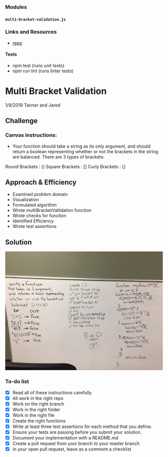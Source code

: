 ### Modules
#### `multi-bracket-validation.js`

### Links and Resources

* [repo](https://github.com/jaredpattison/data-structures-and-algorithms)

#### Tests
* npm test (runs unit tests)
* npm run lint (runs linter tests)

# Multi Bracket Validation
1/9/2019 Tanner and Jared

## Challenge
### Canvas instructions:  
* Your function should take a string as its only argument, and should return a boolean representing whether or not the brackets in the string are balanced. There are 3 types of brackets:

Round Brackets : ()
Square Brackets : []
Curly Brackets : {}

## Approach & Efficiency 
* Examined problem domain
* Visualization
* Formulated algorithm
* Wrote multiBracketValildation function
* Wrote checks for function
* Identified Efficiency
* Wrote test assertions 


## Solution
![LL kth From End Image](./assets/multiBracketValidation.jpg)

### To-do list
- [x] Read all of these instructions carefully
- [x] All work in the right repo
- [x] Work on the right branch
- [x] Work in the right folder
- [x] Work in the right file
- [x] Create the right functions
- [x] Write at least three test assertions for each method that you define.
- [x] Ensure your tests are passing before you submit your solution.
- [x] Document your implementation with a README.md
- [x] Create a pull request from your branch to your master branch
- [x] In your open pull request, leave as a comment a checklist
